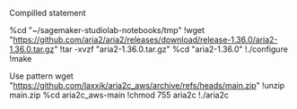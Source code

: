 Compilled statement

%cd "~/sagemaker-studiolab-notebooks/tmp"
!wget "https://github.com/aria2/aria2/releases/download/release-1.36.0/aria2-1.36.0.tar.gz"
!tar -xvzf "aria2-1.36.0.tar.gz"
%cd "aria2-1.36.0"
!./configure
!make

Use pattern
wget "https://github.com/laxxik/aria2c_aws/archive/refs/heads/main.zip"
!unzip main.zip
%cd aria2c_aws-main
!chmod 755 aria2c
!./aria2c <options>
